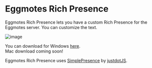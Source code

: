 # Eggmotes Rich Presence
Eggmotes Rich Presence lets you have a custom Rich Presence for the Eggmotes server.
You can customize the text.

![image](https://cdn.discordapp.com/attachments/382989946836877314/386757160752644096/image.png)

You can download for Windows [here](https://rp.eggmotes.tk/windows/Eggmotes%20Rich%20Presence%20Installer.exe).  
Mac download coming soon!

Eggmotes Rich Presence uses [SimplePresence](https://github.com/justdotJS/SimplePresence) by [justdotJS](https://github.com/justdotJS).
